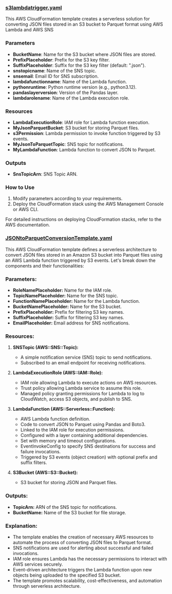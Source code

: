 ### <ins>s3lambdatrigger.yaml</ins>

This AWS CloudFormation template creates a serverless solution for converting JSON files stored in an S3 bucket to Parquet format using AWS Lambda and AWS SNS
### Parameters
- **BucketName**: Name for the S3 bucket where JSON files are stored.
- **PrefixPlaceholder**: Prefix for the S3 key filter.
- **SuffixPlaceholder**: Suffix for the S3 key filter (default: ".json").
- **snstopicname**: Name of the SNS topic.
- **snsemail**: Email ID for SNS subscription.
- **lambdafunctionname**: Name of the Lambda function.
- **pythonruntime**: Python runtime version (e.g., python3.12).
- **pandaslayerversion**: Version of the Pandas layer.
- **lambdarolename**: Name of the Lambda execution role.

### Resources
- **LambdaExecutionRole**: IAM role for Lambda function execution.
- **MyJsonParquetBucket**: S3 bucket for storing Parquet files.
- **s3Permission**: Lambda permission to invoke function triggered by S3 events.
- **MyJsonToParquetTopic**: SNS topic for notifications.
- **MyLambdaFunction**: Lambda function to convert JSON to Parquet.

### Outputs
- **SnsTopicArn**: SNS Topic ARN.

### How to Use
1. Modify parameters according to your requirements.
2. Deploy the CloudFormation stack using the AWS Management Console or AWS CLI.

For detailed instructions on deploying CloudFormation stacks, refer to the AWS documentation.


### <ins>JSONtoParquetConversionTemplate.yaml</ins>
This AWS CloudFormation template defines a serverless architecture to convert JSON files stored in an Amazon S3 bucket into Parquet files using an AWS Lambda function triggered by S3 events. Let's break down the components and their functionalities:

### Parameters:
- **RoleNamePlaceholder:** Name for the IAM role.
- **TopicNamePlaceholder:** Name for the SNS topic.
- **FunctionNamePlaceholder:** Name for the Lambda function.
- **BucketNamePlaceholder:** Name for the S3 bucket.
- **PrefixPlaceholder:** Prefix for filtering S3 key names.
- **SuffixPlaceholder:** Suffix for filtering S3 key names.
- **EmailPlaceholder:** Email address for SNS notifications.

### Resources:
1. **SNSTopic (AWS::SNS::Topic):**
   - A simple notification service (SNS) topic to send notifications.
   - Subscribed to an email endpoint for receiving notifications.

2. **LambdaExecutionRole (AWS::IAM::Role):**
   - IAM role allowing Lambda to execute actions on AWS resources.
   - Trust policy allowing Lambda service to assume this role.
   - Managed policy granting permissions for Lambda to log to CloudWatch, access S3 objects, and publish to SNS.

3. **LambdaFunction (AWS::Serverless::Function):**
   - AWS Lambda function definition.
   - Code to convert JSON to Parquet using Pandas and Boto3.
   - Linked to the IAM role for execution permissions.
   - Configured with a layer containing additional dependencies.
   - Set with memory and timeout configurations.
   - EventInvokeConfig to specify SNS destinations for success and failure invocations.
   - Triggered by S3 events (object creation) with optional prefix and suffix filters.

4. **S3Bucket (AWS::S3::Bucket):**
   - S3 bucket for storing JSON and Parquet files.

### Outputs:
- **TopicArn:** ARN of the SNS topic for notifications.
- **BucketName:** Name of the S3 bucket for file storage.

### Explanation:
- The template enables the creation of necessary AWS resources to automate the process of converting JSON files to Parquet format.
- SNS notifications are used for alerting about successful and failed invocations.
- IAM role ensures Lambda has the necessary permissions to interact with AWS services securely.
- Event-driven architecture triggers the Lambda function upon new objects being uploaded to the specified S3 bucket.
- The template promotes scalability, cost-effectiveness, and automation through serverless architecture.
